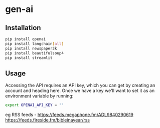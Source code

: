 # gen-ai
## Installation

```bash
pip install openai
pip install langchain[all]
pip install newspaper3k
pip install beautifulsoup4
pip install streamlit
```
## Usage

Accessing the API requires an API key, which you can get by creating an account and heading here. Once we have a key we'll want to set it as an environment variable by running:
```bash
export OPENAI_API_KEY = ""
```
eg RSS feeds - https://feeds.megaphone.fm/ADL9840290619
               https://feeds.fireside.fm/bibleinayear/rss
